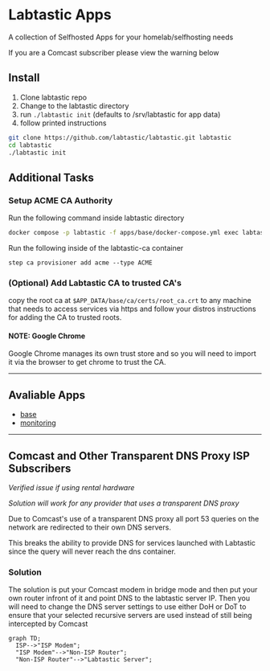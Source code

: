 # Labtastic Apps

A collection of Selfhosted Apps for your homelab/selfhosting needs

If you are a Comcast subscriber please view the warning below

## Install

1. Clone labtastic repo
2. Change to the labtastic directory
3. run `./labtastic init` (defaults to /srv/labtastic for app data)
4. follow printed instructions

```bash
git clone https://github.com/labtastic/labtastic.git labtastic
cd labtastic
./labtastic init
```

## Additional Tasks
### Setup ACME CA Authority

Run the following command inside labtastic directory

```bash
docker compose -p labtastic -f apps/base/docker-compose.yml exec labtastic-ca bash
```

Run the following inside of the labtastic-ca container
```
step ca provisioner add acme --type ACME
```

### (Optional) Add Labtastic CA to trusted CA's
copy the root ca at `$APP_DATA/base/ca/certs/root_ca.crt` to any machine that needs to access services via https and follow your distros instructions for adding the CA to trusted roots.

#### NOTE: Google Chrome 

Google Chrome manages its own trust store and so you will need to import it via the browser to get chrome to trust the CA.

---
## Avaliable Apps

- [base](/apps/base/README.md)
- [monitoring](/apps/monitoring/README.md)


---


## Comcast and Other Transparent DNS Proxy ISP Subscribers

*Verified issue if using rental hardware*

*Solution will work for any provider that uses a transparent DNS proxy*

Due to Comcast's use of a transparent DNS proxy all port 53 queries on the network are redirected to their own DNS servers.

This breaks the ability to provide DNS for services launched with Labtastic since the query will never reach the dns container.

### Solution
The solution is put your Comcast modem in bridge mode and then put your own router infront of it and point DNS to the labtastic server IP. Then you will need to change the DNS server settings to use either DoH or DoT to ensure that your selected recursive servers are used instead of still being intercepted by Comcast

```mermaid
graph TD;
  ISP-->"ISP Modem";
  "ISP Modem"-->"Non-ISP Router";
  "Non-ISP Router"-->"Labtastic Server";
```